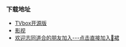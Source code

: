 ###  下载地址
 - [TVbox开源版](https://wws.lanzouv.com/b03j4ulyh#999)   
 - [影视](https://wwyi.lanzoub.com/b007sx2aah#999)   
 - [欢迎志同道合的朋友加入---点击直接加入🐧裙](http://qm.qq.com/cgi-bin/qm/qr?_wv=1027&k=zVZcDbt4VWDV1vZ6dSF0IFUMciBJ6Suo&authKey=s7EgCzBwdxz8CQi%2Bi0tZ3mmnsM586z2uSsiq8%2BHPPVQq2AzGyIKz85fL7uu%2BOVkA&noverify=0&group_code=926953902)  

